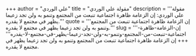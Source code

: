 +++
author = "علي الوردي"
title = "مقولة علي الوردي"
description = '''مقولة علي الوردي: إن الزعامة ظاهرة اجتماعية تنبعث من المجتمع وتنمو به ولن تجد زعيما يظهر في مجتمع لا يقدره.'''
quote = '''إن الزعامة ظاهرة اجتماعية تنبعث من المجتمع وتنمو به ولن تجد زعيما يظهر في مجتمع لا يقدره.'''
slug = '''إن-الزعامة-ظاهرة-اجتماعية-تنبعث-من-المجتمع-وتنمو-به-ولن-تجد-زعيما-يظهر-في-مجتمع-لا-يقدره'''
+++
إن الزعامة ظاهرة اجتماعية تنبعث من المجتمع وتنمو به ولن تجد زعيما يظهر في مجتمع لا يقدره.
